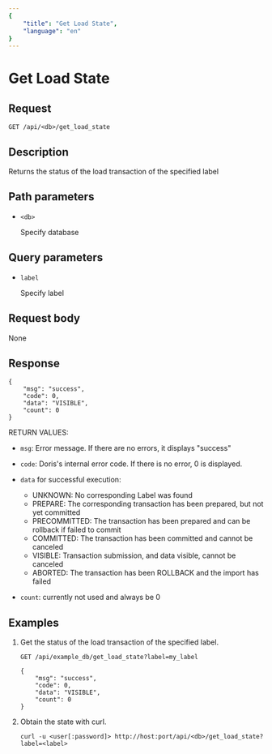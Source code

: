 ```yaml
---
{
    "title": "Get Load State",
    "language": "en"
}
---
```


<!-- 
Licensed to the Apache Software Foundation (ASF) under one
or more contributor license agreements.  See the NOTICE file
distributed with this work for additional information
regarding copyright ownership.  The ASF licenses this file
to you under the Apache License, Version 2.0 (the
"License"); you may not use this file except in compliance
with the License.  You may obtain a copy of the License at

  http://www.apache.org/licenses/LICENSE-2.0

Unless required by applicable law or agreed to in writing,
software distributed under the License is distributed on an
"AS IS" BASIS, WITHOUT WARRANTIES OR CONDITIONS OF ANY
KIND, either express or implied.  See the License for the
specific language governing permissions and limitations
under the License.
-->

# Get Load State

## Request

`GET /api/<db>/get_load_state`

## Description

Returns the status of the load transaction of the specified label
    
## Path parameters

* `<db>`

    Specify database

## Query parameters

* `label`

    Specify label

## Request body

None

## Response

```
{
	"msg": "success",
	"code": 0,
	"data": "VISIBLE",
	"count": 0
}
```

RETURN VALUES:

- `msg`: Error message. If there are no errors, it displays "success"

- `code`: Doris's internal error code. If there is no error, 0 is displayed.

- `data` for successful execution:
  - UNKNOWN: No corresponding Label was found
  - PREPARE: The corresponding transaction has been prepared, but not yet committed
  - PRECOMMITTED: The transaction has been prepared and can be rollback if failed to commit 
  - COMMITTED: The transaction has been committed and cannot be canceled
  - VISIBLE: Transaction submission, and data visible, cannot be canceled
  - ABORTED: The transaction has been ROLLBACK and the import has failed

- `count`: currently not used and always be 0

## Examples

1. Get the status of the load transaction of the specified label.

    ```
    GET /api/example_db/get_load_state?label=my_label
    
    {
    	"msg": "success",
    	"code": 0,
    	"data": "VISIBLE",
    	"count": 0
    }
    ```

2. Obtain the state with curl.

    ```
    curl -u <user[:password]> http://host:port/api/<db>/get_load_state?label=<label>
    ```
